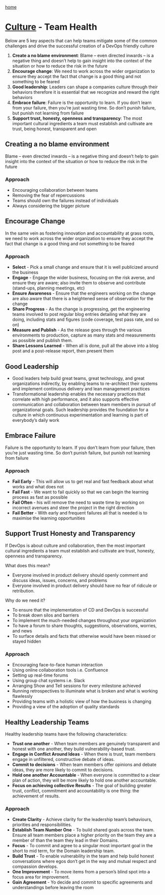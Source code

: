 [home](../README.md)
# [Culture](README.md) - Team Health

Below are 5 key aspects that can help teams mitigate some of the common challenges and drive the successful creation of a DevOps friendly culture

1. **Create a no blame environment**: Blame – even directed inwards – is a negative thing and doesn’t help to gain insight into the context of the situation or how to reduce the risk in the future
1. **Encourage change**: We need to work across the wider organization to ensure they accept the fact that change is a good thing and not something to be feared
1. **Good leadership**: Leaders can shape a companies culture through their behaviors therefore it is essential that we recognize and reward the right behaviors
1. **Embrace failure**: Failure is the opportunity to learn. If you don’t learn from your failure, then you’re just wasting time. So don’t punish failure, but punish not learning from failure
1. **Support trust, honesty, openness and transparency**: The most important cultural ingredients a team must establish and cultivate are trust, being honest, transparent and open


## Creating a no blame environment

Blame – even directed inwards – is a negative thing and doesn’t help to gain insight into the context of the situation or how to reduce the risk in the future

### Approach

* Encouraging collaboration between teams
* Removing the fear of repercussions
* Teams should own the failures instead of individuals
* Always considering the bigger picture


## Encourage Change

In the same vein as fostering innovation and accountability at grass roots, we need to work across the wider organization to ensure they accept the fact that change is a good thing and not something to be feared

### Approach

* **Select** - Pick a small change and ensure that it is well publicized around the business
* **Engage** - Engage the wider business, focusing on the risk averse, and ensure they are aware; also invite them to observe and contribute (stand-ups, planning meetings, etc)
* **Ensure Awareness** - Ensure that the engineers working on the change are also aware that there is a heightened sense of observation for the change
* **Share Progress** - As the change is progressing, get the engineering teams involved to post regular blog entries detailing what they are doing, including stats and figures (code coverage, test pass rate, and so on)
* **Measure and Publish** - As the release goes through the various environments to production, capture as many stats and measurements as possible and publish them.
* **Share Lessons Learned** - When all is done, pull all the above into a blog post and a post-release report, then present them


## Good Leadership

* Good leaders help build great teams, great technology, and great organizations indirectly, by enabling teams to re-architect their systems and implement continuous delivery and lean management practices
* Transformational leadership enables the necessary practices that correlate with high performance, and it also supports effective communication and collaboration between team members in pursuit of organizational goals. Such leadership provides the foundation for a culture in which continuous experimentation and learning is part of everybody’s daily work


## Embrace Failure

Failure is the opportunity to learn. If you don’t learn from your failure, then you’re just wasting time. So don’t punish failure, but punish not learning from failure

### Approach

* **Fail Early** - This will allow us to get real and fast feedback about what works and what does not
* **Fail Fast** - We want to fail quickly so that we can begin the learning process as fast as possible
* **Fail Often** - his will remove the need to waste time by working on incorrect avenues and steer the project in the right direction
* **Fail Better** - With early and frequent failures all that is needed is to maximise the learning opportunities


## Support Trust Honesty and Transparency

If DevOps is about culture and collaboration, then the most important cultural ingredients a team must establish and cultivate are trust, honesty, openness and transparency.

What does this mean?

* Everyone involved in product delivery should openly comment and discuss ideas, issues, concerns, and problems
* Everyone involved in product delivery should have no fear of ridicule or retribution.

Why do we need it?

* To ensure that the implementation of CD and DevOps is successful
* To break down silos and barriers
* To implement the much-needed changes throughout your organization
* To have a forum to share thoughts, suggestions, observations, worries, and news
* To surface details and facts that otherwise would have been missed or stayed hidden

### Approach

* Encouraging face-to-face human interaction
* Using online collaboration tools i.e. Confluence
* Setting up real-time forums
* Using group chat systems i.e. Slack
* Arranging Show and Tell sessions for every milestone achieved
* Running retrospectives to illuminate what is broken and what is working flawlessly
* Providing teams with a holistic view of how the business is changing
* Providing a view of the adoption of quality standards


## Healthy Leadership Teams

Healthy leadership teams have the following characteristics:

* **Trust one another** - When team members are genuinely transparent and honest with one another, they build vulnerability-based trust.
* **Engage in Conflict Around Ideas** - When there is trust, team members engage in unfiltered, constructive debate of ideas.
* **Commit to decisions** - When team members offer opinions and debate ideas, they are more likely to commit to decisions.
* **Hold one another Accountable** - When everyone is committed to a clear plan of action, they will be more likely to hold one another accountable.
* **Focus on achieving collective Results** - The goal of building greater trust, conflict, commitment and accountability is one thing: the achievement of results.


### Approach

* **Create Clarity** - Achieve clarity for the leadership team’s behaviours, priorities and responsibilities.
* **Establish Team Number One** - To build shared goals across the team. Ensure all team members place a higher priority on the team they are a member of than the team they lead in their Domains.
* **Focus** - To commit and agree to a singular most important goal in the short to mid term, for the Domain leadership team.
* **Build Trust** - To enable vulnerability in the team and help build honest conversations where egos don’t get in the way and mutual respect and compassion develops.
* **One Improvement** - To move items from a person’s blind spot into a focus area for improvement.
* **Gain Agreement** - Yo decide and commit to specific agreements and understandings before leaving the room
